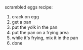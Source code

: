 scrambled eggs recipe:

1. crack on egg
2. get a pan
3. put the yolk in the pan
4. put the pan on a frying area
5. while it's frying, mix it in the pan
6. done